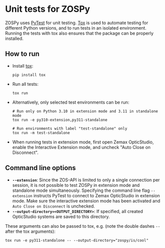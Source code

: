 # Unit tests for ZOSPy

ZOSPy uses [PyTest](https://docs.pytest.org) for unit testing. [Tox](https://tox.wiki) is used to automate testing for
different Python versions, and to run tests in an isolated environment. Running the tests with tox also ensures that the
package can be properly installed.

## How to run

- Install [tox](https://tox.wiki):
  ```shell
  pip install tox
  ```
- Run all tests:
  ```shell
  tox run
  ```
- Alternatively, only selected test environments can be run:
  ```shell
  # Run only on Python 3.10 in extension mode and 3.11 in standalone mode
  tox run -e py310-extension,py311-standalone
  
  # Run environments with label "test-standalone" only
  tox run -m test-standalone
  ```
- When running tests in extension mode, first open Zemax OpticStudio, enable the Interactive Extension mode, and
  uncheck "Auto Close on Disconnect".

## Command line options

- **`--extension`**: Since the ZOS-API is limited to only a single connection per session, it is not possible to test
  ZOSPy in extension mode and standalone mode simultaneously. Specifying the command line flag `--extension` instructs
  PyTest to connect to Zemax OpticStudio in extension mode. Make sure the interactive extension mode has been activated
  and `Auto Close on Disconnect` is unchecked.
- **`--output-directory=<OUTPUT_DIRECTORY>`**: If specified, all created OpticStudio systems are saved to this
  directory.

These arguments can also be passed to tox, e.g. (note the double dashes `--` after the tox arguments):

```shell
tox run -e py311-standalone -- --output-directory="zospy/is/cool" 
```